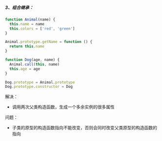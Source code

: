 ##### 3、组合继承：
```js
function Animal(name) {
  this.name = name
  this.colors = ['red', 'green']
}

Animal.prototype.getName = function () {
  return this.name
}

function Dog(age, name) {
  Animal.call(this, name)
  this.age = age
}

Dog.prototype = Animal.prototype
Dog.prototype.constructor = Dog
```

解决：
- 调用两次父类构造函数，生成一个多余实例的很多属性

问题：
- 子类的原型的构造函数指向不能改变，否则会同时改变父类原型的构造函数的指向